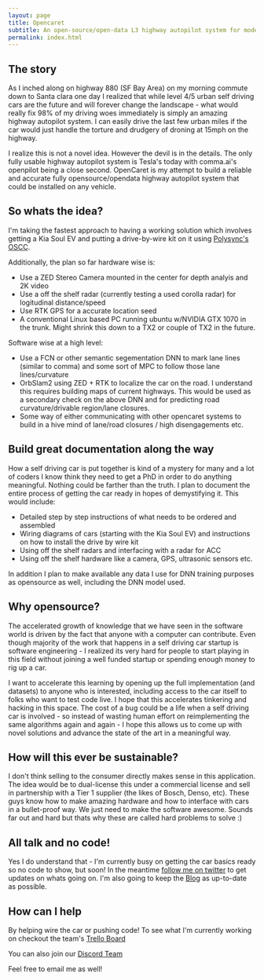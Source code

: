 ```yaml
---
layout: page
title: Opencaret
subtitle: An open-source/open-data L3 highway autopilot system for modern cars. Initially being perfected on the Kia Soul EV
permalink: index.html
---
```


## The story
As I inched along on highway 880 (SF Bay Area) on my morning commute down to Santa clara one day I realized that while level 4/5 urban self driving cars are the future and will forever change the landscape - what would really fix 98% of my driving woes immediately is simply an amazing highway autopilot system. I can easily drive the last few urban miles if the car would just handle the torture and drudgery of droning at 15mph on the highway.

I realize this is not a novel idea. However the devil is in the details. The only fully usable highway autopilot system is Tesla's today with comma.ai's openpilot being a close second. OpenCaret is my attempt to build a reliable and accurate fully opensource/opendata highway autopilot system that could be installed on any vehicle. 

## So whats the idea?
I'm taking the fastest approach to having a working solution which involves getting a Kia Soul EV and putting a drive-by-wire kit on it using [Polysync's OSCC](https://github.com).

Additionally, the plan so far hardware wise is:
- Use a ZED Stereo Camera mounted in the center for depth analyis and 2K video
- Use a off the shelf radar (currently testing a used corolla radar) for logitudinal distance/speed
- Use RTK GPS for a accurate location seed
- A conventional Linux based PC running ubuntu w/NVIDIA GTX 1070 in the trunk. Might shrink this down to a TX2 or couple of TX2 in the future.

Software wise at a high level:
- Use a FCN or other semantic segementation DNN to mark lane lines (similar to comma) and some sort of MPC to follow those lane lines/curvature
- OrbSlam2 using ZED + RTK to localize the car on the road. I understand this requires building maps of current highways. This would be used as a secondary check on the above DNN and for predicting road curvature/drivable region/lane closures.
- Some way of either communicating with other opencaret systems to build in a hive mind of lane/road closures / high disengagements etc.

## Build great documentation along the way
How a self driving car is put together is kind of a mystery for many and a lot of coders I know think they need to get a PhD in order to do anything meaningful. Nothing could be farther than the truth. I plan to document the entire process of getting the car ready in hopes of demystifying it. This would include:

- Detailed step by step instructions of what needs to be ordered and assembled
- Wiring diagrams of cars (starting with the Kia Soul EV) and instructions on how to install the drive by wire kit
- Using off the shelf radars and interfacing with a radar for ACC
- Using off the shelf hardware like a camera, GPS, ultrasonic sensors etc.


In addition I plan to make available any data I use for DNN training purposes as opensource as well, including the DNN model used.

## Why opensource?
The accelerated growth of knowledge that we have seen in the software world is driven by the fact that anyone with a computer can contribute. Even though majority of the work that happens in a self driving car startup is software engineering - I realized its very hard for people to start playing in this field without joining a well funded startup or spending enough money to rig up a car.

I want to accelerate this learning by opening up the full implementation (and datasets) to anyone who is interested, including access to the car itself to folks who want to test code live. I hope that this accelerates tinkering and hacking in this space. The cost of a bug could be a life when a self driving car is involved - so instead of wasting human effort on reimplementing the same algorithms again and again - I hope this allows us to come up with novel solutions and advance the state of the art in a meaningful way.

## How will this ever be sustainable?
I don't think selling to the consumer directly makes sense in this application. The idea would be to dual-license this under a commercial license and sell in partnership with a Tier 1 supplier (the likes of Bosch, Denso, etc). These guys know how to make amazing hardware and how to interface with cars in a bullet-proof way. We just need to make the software awesome. Sounds far out and hard but thats why these are called hard problems to solve :)

## All talk and no code!
Yes I do understand that - I'm currently busy on getting the car basics ready so no code to show, but soon! In the meantime [follow me on twitter](https://twitter.com/faraz_r_khan) to get updates on whats going on. I'm also going to keep the [Blog](/opencaret/blog) as up-to-date as possible.

## How can I help

By helping wire the car or pushing code! To see what I'm currently working on checkout the team's [Trello Board](https://trello.com/opencaret)

You can also join our [Discord Team](https://discord.gg/yYwb7xK)

Feel free to email me as well!
